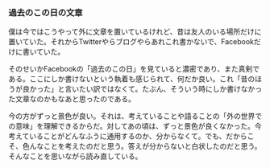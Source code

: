 
### 過去のこの日の文章
僕は今ではこうやって外に文章を置いているけれど、昔は友人のいる場所だけに置いていた。それからTwitterやらブログやらあれこれ書かないで、Facebookだけに書いていた。

そのせいかFacebookの「過去のこの日」を見ていると濃密であり、また真剣である。ここにしか書けないという執着も感じられて、何だか良い。これ「昔のほうが良かった」と言いたい訳ではなくて。たぶん、そういう時にしか書けなかった文章なのかもなあと思ったのである。

今の方がずっと景色が良い。それは、考えていることや語ることの「外の世界での意味」を理解できるからだ。対してあの頃は、ずっと景色が良くなかった。今考えていることがどんなふうに通用するのか、分からなくて。でも、だからこそ、色んなことを考えたのだと思う。答えが分からないと白状したのだと思う。そんなことを思いながら読み直している。
